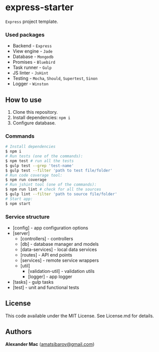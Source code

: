 # express-starter
`Express` project template.


### Used packages
 - Backend - `Express`
 - View engine - `Jade`
 - Database - `Mongodb`
 - Promises - `Bluebird`
 - Task runner - `Gulp`
 - JS linter - `JsHint`
 - Testing - `Mocha`, `Should`, `Supertest`, `Sinon`
 - Logger - `Winston`


 ## How to use
1. Clone this repository.
2. Install dependencies: `npm i`
3. Configure database.


### Commands

```sh
# Install dependencies
$ npm i
# Run tests (one of the commands):
$ npm test # run all the tests
$ gulp test --grep 'test-name'
$ gulp test --filter 'path to test file/folder'
# Run code coverage tool:
$ npm run coverage
# Run jshint tool (one of the commands):
$ npm run lint # check for all the sources
$ gulp lint --filter 'path to source file/folder'
# Start app:
$ npm start
```

### Service structure
- [config] - app configuration options
- [server]
  - [controllers] - controllers
  - [db] - database manager and models
  - [data-services] - local data services
  - [routes] - API end points
  - [services] - remote service wrappers
  - [util]
    - [validation-util] - validation utils
    - [logger] - app logger
- [tasks] - gulp tasks
- [test] - unit and functional tests

## License
This code available under the MIT License.
See License.md for details.

## Authors
**Alexander Mac** ([amatsibarov@gmail.com](mailto:amatsibarov@gmail.com))